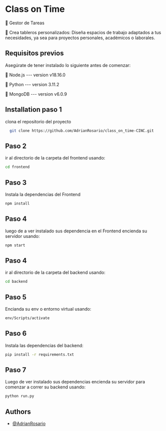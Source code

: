 
# Class on Time 


🔹 Gestor de Tareas 

🔹 Crea tableros personalizados: Diseña espacios de trabajo adaptados a tus necesidades, ya sea para proyectos personales, académicos o laborales.




## Requisitos previos

Asegúrate de tener instalado lo siguiente antes de comenzar:

🔹 Node.js --- version v18.16.0

🔹 Python  --- version 3.11.2  

🔹 MongoDB --- version v6.0.9

## Installation paso 1

clona el repositorio del proyecto

```bash
  git clone https://github.com/AdrianRosario/class_on_time-CINC.git
```
## Paso 2 
ir al directorio de la carpeta del frontend usando:


```bash
cd frontend

```
## Paso 3 
Instala la dependencias del Frontend

```bash
npm install 
```
## Paso 4
luego de a ver instalado sus dependencia en el Frontend encienda su 
servidor usando:

```bash
npm start
```

## Paso 4 

ir al directorio de la carpeta del backend usando:

```bash
cd backend

```
## Paso 5 

Encianda su env o entorno virtual usando:

```bash
env/Scripts/activate

```
## Paso 6 

Instala las dependencias del backend:

```bash
pip install -r requirements.txt

```
## Paso 7

Luego de ver instalado sus dependencias encienda su servidor para
comenzar a correr su backend usando:

```bash
python run.py

```

## Authors

- [@AdrianRosario](https://github.com/AdrianRosario)

